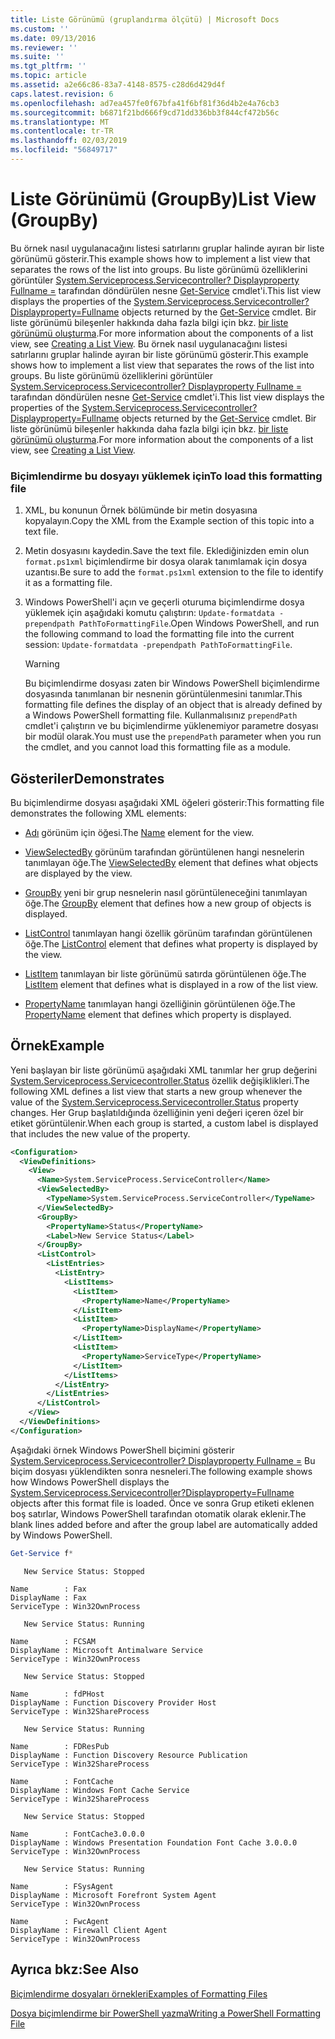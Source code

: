 ```yaml
---
title: Liste Görünümü (gruplandırma ölçütü) | Microsoft Docs
ms.custom: ''
ms.date: 09/13/2016
ms.reviewer: ''
ms.suite: ''
ms.tgt_pltfrm: ''
ms.topic: article
ms.assetid: a2e66c86-83a7-4148-8575-c28d6d429d4f
caps.latest.revision: 6
ms.openlocfilehash: ad7ea457fe0f67bfa41f6bf81f36d4b2e4a76cb3
ms.sourcegitcommit: b6871f21bd666f9cd71dd336bb3f844cf472b56c
ms.translationtype: MT
ms.contentlocale: tr-TR
ms.lasthandoff: 02/03/2019
ms.locfileid: "56849717"
---
```

# <a name="list-view-groupby"></a><span data-ttu-id="08e74-102">Liste Görünümü (GroupBy)</span><span class="sxs-lookup"><span data-stu-id="08e74-102">List View (GroupBy)</span></span>

<span data-ttu-id="08e74-103">Bu örnek nasıl uygulanacağını listesi satırlarını gruplar halinde ayıran bir liste görünümü gösterir.</span><span class="sxs-lookup"><span data-stu-id="08e74-103">This example shows how to implement a list view that separates the rows of the list into groups.</span></span> <span data-ttu-id="08e74-104">Bu liste görünümü özelliklerini görüntüler [System.Serviceprocess.Servicecontroller? Displayproperty Fullname =](/dotnet/api/System.ServiceProcess.ServiceController) tarafından döndürülen nesne [Get-Service](/powershell/module/microsoft.powershell.management/get-service) cmdlet'i.</span><span class="sxs-lookup"><span data-stu-id="08e74-104">This list view displays the properties of the [System.Serviceprocess.Servicecontroller?Displayproperty=Fullname](/dotnet/api/System.ServiceProcess.ServiceController) objects returned by the [Get-Service](/powershell/module/microsoft.powershell.management/get-service) cmdlet.</span></span> <span data-ttu-id="08e74-105">Bir liste görünümü bileşenler hakkında daha fazla bilgi için bkz. [bir liste görünümü oluşturma](./creating-a-list-view.md).</span><span class="sxs-lookup"><span data-stu-id="08e74-105">For more information about the components of a list view, see [Creating a List View](./creating-a-list-view.md).</span></span>
<span data-ttu-id="08e74-106">Bu örnek nasıl uygulanacağını listesi satırlarını gruplar halinde ayıran bir liste görünümü gösterir.</span><span class="sxs-lookup"><span data-stu-id="08e74-106">This example shows how to implement a list view that separates the rows of the list into groups.</span></span> <span data-ttu-id="08e74-107">Bu liste görünümü özelliklerini görüntüler [System.Serviceprocess.Servicecontroller? Displayproperty Fullname =](/dotnet/api/System.ServiceProcess.ServiceController) tarafından döndürülen nesne [Get-Service](/powershell/module/Microsoft.PowerShell.Management/Get-Service) cmdlet'i.</span><span class="sxs-lookup"><span data-stu-id="08e74-107">This list view displays the properties of the [System.Serviceprocess.Servicecontroller?Displayproperty=Fullname](/dotnet/api/System.ServiceProcess.ServiceController) objects returned by the [Get-Service](/powershell/module/Microsoft.PowerShell.Management/Get-Service) cmdlet.</span></span> <span data-ttu-id="08e74-108">Bir liste görünümü bileşenler hakkında daha fazla bilgi için bkz. [bir liste görünümü oluşturma](./creating-a-list-view.md).</span><span class="sxs-lookup"><span data-stu-id="08e74-108">For more information about the components of a list view, see [Creating a List View](./creating-a-list-view.md).</span></span>

### <a name="to-load-this-formatting-file"></a><span data-ttu-id="08e74-109">Biçimlendirme bu dosyayı yüklemek için</span><span class="sxs-lookup"><span data-stu-id="08e74-109">To load this formatting file</span></span>

1. <span data-ttu-id="08e74-110">XML, bu konunun Örnek bölümünde bir metin dosyasına kopyalayın.</span><span class="sxs-lookup"><span data-stu-id="08e74-110">Copy the XML from the Example section of this topic into a text file.</span></span>

2. <span data-ttu-id="08e74-111">Metin dosyasını kaydedin.</span><span class="sxs-lookup"><span data-stu-id="08e74-111">Save the text file.</span></span> <span data-ttu-id="08e74-112">Eklediğinizden emin olun `format.ps1xml` biçimlendirme bir dosya olarak tanımlamak için dosya uzantısı.</span><span class="sxs-lookup"><span data-stu-id="08e74-112">Be sure to add the `format.ps1xml` extension to the file to identify it as a formatting file.</span></span>

3. <span data-ttu-id="08e74-113">Windows PowerShell'i açın ve geçerli oturuma biçimlendirme dosya yüklemek için aşağıdaki komutu çalıştırın: `Update-formatdata -prependpath PathToFormattingFile`.</span><span class="sxs-lookup"><span data-stu-id="08e74-113">Open Windows PowerShell, and run the following command to load the formatting file into the current session: `Update-formatdata -prependpath PathToFormattingFile`.</span></span>

   > [!WARNING]
   > <span data-ttu-id="08e74-114">Bu biçimlendirme dosyası zaten bir Windows PowerShell biçimlendirme dosyasında tanımlanan bir nesnenin görüntülenmesini tanımlar.</span><span class="sxs-lookup"><span data-stu-id="08e74-114">This formatting file defines the display of an object that is already defined by a Windows PowerShell formatting file.</span></span> <span data-ttu-id="08e74-115">Kullanmalısınız `prependPath` cmdlet'i çalıştırın ve bu biçimlendirme yüklenemiyor parametre dosyası bir modül olarak.</span><span class="sxs-lookup"><span data-stu-id="08e74-115">You must use the `prependPath` parameter when you run the cmdlet, and you cannot load this formatting file as a module.</span></span>

## <a name="demonstrates"></a><span data-ttu-id="08e74-116">Gösteriler</span><span class="sxs-lookup"><span data-stu-id="08e74-116">Demonstrates</span></span>

<span data-ttu-id="08e74-117">Bu biçimlendirme dosyası aşağıdaki XML öğeleri gösterir:</span><span class="sxs-lookup"><span data-stu-id="08e74-117">This formatting file demonstrates the following XML elements:</span></span>

- <span data-ttu-id="08e74-118">[Adı](./name-element-for-view-format.md) görünüm için öğesi.</span><span class="sxs-lookup"><span data-stu-id="08e74-118">The [Name](./name-element-for-view-format.md) element for the view.</span></span>

- <span data-ttu-id="08e74-119">[ViewSelectedBy](./viewselectedby-element-format.md) görünüm tarafından görüntülenen hangi nesnelerin tanımlayan öğe.</span><span class="sxs-lookup"><span data-stu-id="08e74-119">The [ViewSelectedBy](./viewselectedby-element-format.md) element that defines what objects are displayed by the view.</span></span>

- <span data-ttu-id="08e74-120">[GroupBy](./viewselectedby-element-format.md) yeni bir grup nesnelerin nasıl görüntüleneceğini tanımlayan öğe.</span><span class="sxs-lookup"><span data-stu-id="08e74-120">The [GroupBy](./viewselectedby-element-format.md) element that defines how a new group of objects is displayed.</span></span>

- <span data-ttu-id="08e74-121">[ListControl](./listcontrol-element-format.md) tanımlayan hangi özellik görünüm tarafından görüntülenen öğe.</span><span class="sxs-lookup"><span data-stu-id="08e74-121">The [ListControl](./listcontrol-element-format.md) element that defines what property is displayed by the view.</span></span>

- <span data-ttu-id="08e74-122">[ListItem](./listitem-element-for-listitems-for-listcontrol-format.md) tanımlayan bir liste görünümü satırda görüntülenen öğe.</span><span class="sxs-lookup"><span data-stu-id="08e74-122">The [ListItem](./listitem-element-for-listitems-for-listcontrol-format.md) element that defines what is displayed in a row of the list view.</span></span>

- <span data-ttu-id="08e74-123">[PropertyName](./propertyname-element-for-listitem-for-listcontrol-format.md) tanımlayan hangi özelliğinin görüntülenen öğe.</span><span class="sxs-lookup"><span data-stu-id="08e74-123">The [PropertyName](./propertyname-element-for-listitem-for-listcontrol-format.md) element that defines which property is displayed.</span></span>

## <a name="example"></a><span data-ttu-id="08e74-124">Örnek</span><span class="sxs-lookup"><span data-stu-id="08e74-124">Example</span></span>

<span data-ttu-id="08e74-125">Yeni başlayan bir liste görünümü aşağıdaki XML tanımlar her grup değerini [System.Serviceprocess.Servicecontroller.Status](/dotnet/api/System.ServiceProcess.ServiceController.Status) özellik değişiklikleri.</span><span class="sxs-lookup"><span data-stu-id="08e74-125">The following XML defines a list view that starts a new group whenever the value of the [System.Serviceprocess.Servicecontroller.Status](/dotnet/api/System.ServiceProcess.ServiceController.Status) property changes.</span></span> <span data-ttu-id="08e74-126">Her Grup başlatıldığında özelliğinin yeni değeri içeren özel bir etiket görüntülenir.</span><span class="sxs-lookup"><span data-stu-id="08e74-126">When each group is started, a custom label is displayed that includes the new value of the property.</span></span>

```xml
<Configuration>
  <ViewDefinitions>
    <View>
      <Name>System.ServiceProcess.ServiceController</Name>
      <ViewSelectedBy>
        <TypeName>System.ServiceProcess.ServiceController</TypeName>
      </ViewSelectedBy>
      <GroupBy>
        <PropertyName>Status</PropertyName>
        <Label>New Service Status</Label>
      </GroupBy>
      <ListControl>
        <ListEntries>
          <ListEntry>
            <ListItems>
              <ListItem>
                <PropertyName>Name</PropertyName>
              </ListItem>
              <ListItem>
                <PropertyName>DisplayName</PropertyName>
              </ListItem>
              <ListItem>
                <PropertyName>ServiceType</PropertyName>
              </ListItem>
            </ListItems>
          </ListEntry>
        </ListEntries>
      </ListControl>
    </View>
  </ViewDefinitions>
</Configuration>
```

<span data-ttu-id="08e74-127">Aşağıdaki örnek Windows PowerShell biçimini gösterir [System.Serviceprocess.Servicecontroller? Displayproperty Fullname =](/dotnet/api/System.ServiceProcess.ServiceController) Bu biçim dosyası yüklendikten sonra nesneleri.</span><span class="sxs-lookup"><span data-stu-id="08e74-127">The following example shows how Windows PowerShell displays the [System.Serviceprocess.Servicecontroller?Displayproperty=Fullname](/dotnet/api/System.ServiceProcess.ServiceController) objects after this format file is loaded.</span></span> <span data-ttu-id="08e74-128">Önce ve sonra Grup etiketi eklenen boş satırlar, Windows PowerShell tarafından otomatik olarak eklenir.</span><span class="sxs-lookup"><span data-stu-id="08e74-128">The blank lines added before and after the group label are automatically added by Windows PowerShell.</span></span>

```powershell
Get-Service f*
```

```output
   New Service Status: Stopped

Name        : Fax
DisplayName : Fax
ServiceType : Win32OwnProcess

   New Service Status: Running

Name        : FCSAM
DisplayName : Microsoft Antimalware Service
ServiceType : Win32OwnProcess

   New Service Status: Stopped

Name        : fdPHost
DisplayName : Function Discovery Provider Host
ServiceType : Win32ShareProcess

   New Service Status: Running

Name        : FDResPub
DisplayName : Function Discovery Resource Publication
ServiceType : Win32ShareProcess

Name        : FontCache
DisplayName : Windows Font Cache Service
ServiceType : Win32ShareProcess

   New Service Status: Stopped

Name        : FontCache3.0.0.0
DisplayName : Windows Presentation Foundation Font Cache 3.0.0.0
ServiceType : Win32OwnProcess

   New Service Status: Running

Name        : FSysAgent
DisplayName : Microsoft Forefront System Agent
ServiceType : Win32OwnProcess

Name        : FwcAgent
DisplayName : Firewall Client Agent
ServiceType : Win32OwnProcess
```

## <a name="see-also"></a><span data-ttu-id="08e74-129">Ayrıca bkz:</span><span class="sxs-lookup"><span data-stu-id="08e74-129">See Also</span></span>

[<span data-ttu-id="08e74-130">Biçimlendirme dosyaları örnekleri</span><span class="sxs-lookup"><span data-stu-id="08e74-130">Examples of Formatting Files</span></span>](./examples-of-formatting-files.md)

[<span data-ttu-id="08e74-131">Dosya biçimlendirme bir PowerShell yazma</span><span class="sxs-lookup"><span data-stu-id="08e74-131">Writing a PowerShell Formatting File</span></span>](./writing-a-powershell-formatting-file.md)
